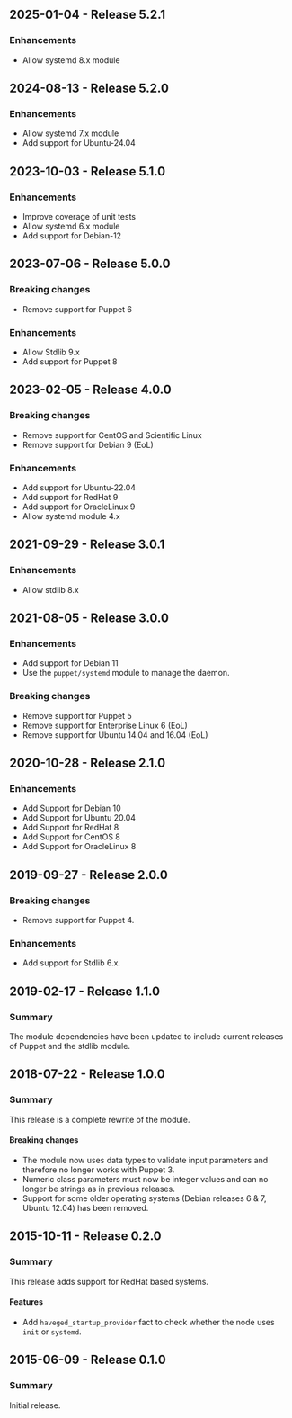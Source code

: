 ## 2025-01-04 - Release 5.2.1

### Enhancements

- Allow systemd 8.x module

## 2024-08-13 - Release 5.2.0

### Enhancements

- Allow systemd 7.x module
- Add support for Ubuntu-24.04

## 2023-10-03 - Release 5.1.0

### Enhancements

- Improve coverage of unit tests
- Allow systemd 6.x module
- Add support for Debian-12

## 2023-07-06 - Release 5.0.0

### Breaking changes

- Remove support for Puppet 6

### Enhancements

- Allow Stdlib 9.x
- Add support for Puppet 8

## 2023-02-05 - Release 4.0.0

### Breaking changes

- Remove support for CentOS and Scientific Linux
- Remove support for Debian 9 (EoL)

### Enhancements

- Add support for Ubuntu-22.04
- Add support for RedHat 9
- Add support for OracleLinux 9
- Allow systemd module 4.x

## 2021-09-29 - Release 3.0.1

### Enhancements

- Allow stdlib 8.x

## 2021-08-05 - Release 3.0.0

### Enhancements

- Add support for Debian 11
- Use the `puppet/systemd` module to manage the daemon.

### Breaking changes

- Remove support for Puppet 5
- Remove support for Enterprise Linux 6 (EoL)
- Remove support for Ubuntu 14.04 and 16.04 (EoL)

## 2020-10-28 - Release 2.1.0

### Enhancements

- Add Support for Debian 10
- Add Support for Ubuntu 20.04
- Add Support for RedHat 8
- Add Support for CentOS 8
- Add Support for OracleLinux 8

## 2019-09-27 - Release 2.0.0

### Breaking changes

- Remove support for Puppet 4.

### Enhancements

- Add support for Stdlib 6.x.

## 2019-02-17 - Release 1.1.0

### Summary

The module dependencies have been updated to include current releases of Puppet and the stdlib module.

## 2018-07-22 - Release 1.0.0

### Summary

This release is a complete rewrite of the module.

#### Breaking changes

- The module now uses data types to validate input parameters and therefore no longer works with Puppet 3.
- Numeric class parameters must now be integer values and can no longer be strings as in previous releases.
- Support for some older operating systems (Debian releases 6 & 7, Ubuntu 12.04) has been removed.

## 2015-10-11 - Release 0.2.0

### Summary

This release adds support for RedHat based systems.

#### Features

- Add `haveged_startup_provider` fact to check whether the node uses `init` or `systemd`.

## 2015-06-09 - Release 0.1.0

### Summary

Initial release.
